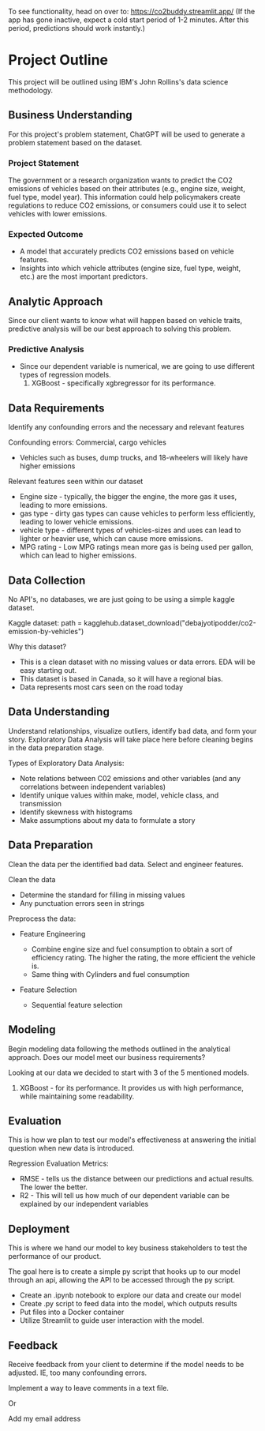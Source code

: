 To see functionality, head on over to: https://co2buddy.streamlit.app/
(If the app has gone inactive, expect a cold start period of 1-2 minutes. After this period, predictions should work instantly.)

# Project Outline

This project will be outlined using IBM's John Rollins's data science methodology.

## Business Understanding
For this project's problem statement, ChatGPT will be used to generate a problem statement based on the dataset.

### Project Statement
The government or a research organization wants to predict the CO2 emissions of vehicles based on their attributes (e.g., engine size, weight, fuel type, model year). This information could help policymakers create regulations to reduce CO2 emissions, or consumers could use it to select vehicles with lower emissions.

### Expected Outcome
- A model that accurately predicts CO2 emissions based on vehicle features.
- Insights into which vehicle attributes (engine size, fuel type, weight, etc.) are the most important predictors.

## Analytic Approach
Since our client wants to know what will happen based on vehicle traits, predictive analysis will be our best approach to solving this problem.

### Predictive Analysis
- Since our dependent variable is numerical, we are going to use different types of regression models.
    1. XGBoost - specifically xgbregressor for its performance.

## Data Requirements
Identify any confounding errors and the necessary and relevant features

Confounding errors: Commercial, cargo vehicles
- Vehicles such as buses, dump trucks, and 18-wheelers will likely have higher emissions

Relevant features seen within our dataset
- Engine size - typically, the bigger the engine, the more gas it  uses, leading to more emissions.
- gas type - dirty gas types can cause vehicles to perform less efficiently, leading to lower vehicle emissions.
- vehicle type - different types of vehicles-sizes and uses can lead to lighter or heavier use, which can cause more emissions.
- MPG rating - Low MPG ratings mean more gas is being used per gallon, which can lead to higher emissions. 

## Data Collection
No API's, no databases, we are just going to be using a simple kaggle dataset.

Kaggle dataset: path = kagglehub.dataset_download("debajyotipodder/co2-emission-by-vehicles")

Why this dataset?
- This is a clean dataset with no missing values or data errors. EDA will be easy starting out.
- This dataset is based in Canada, so it will have a regional bias. 
- Data represents most cars seen on the road today


## Data Understanding
Understand relationships, visualize outliers, identify bad data, and form your story. Exploratory Data Analysis will take place here before cleaning begins in the data preparation stage.

Types of Exploratory Data Analysis:
- Note relations between C02 emissions and other variables (and any correlations between independent variables)
- Identify unique values within make, model, vehicle class, and transmission
- Identify skewness with histograms
- Make assumptions about my data to formulate a story



## Data Preparation
Clean the data per the identified bad data. Select and engineer features.

Clean the data
- Determine the standard for filling in missing values
- Any punctuation errors seen in strings

Preprocess the data:
- Feature Engineering
    - Combine engine size and fuel consumption to obtain a sort of efficiency rating. The higher the rating, the more efficient the vehicle is.
    - Same thing with Cylinders and fuel consumption

- Feature Selection
    - Sequential feature selection


## Modeling
Begin modeling data following the methods outlined in the analytical approach. Does our model meet our business requirements?

Looking at our data we decided to start with 3 of the 5 mentioned models.
1. XGBoost - for its performance. It provides us with high performance, while maintaining some readability.

## Evaluation
This is how we plan to test our model's effectiveness at answering the initial question when new data is introduced.

Regression Evaluation Metrics:
- RMSE - tells us the distance between our predictions and actual results. The lower the better.
- R2 - This will tell us how much of our dependent variable can be explained by our independent variables


## Deployment
This is where we hand our model to key business stakeholders to test the performance of our product.

The goal here is to create a simple py script that hooks up to our model through an api, allowing the API to be accessed through the py script.
- Create an .ipynb notebook to explore our data and create our model
- Create .py script to feed data into the model, which outputs results
- Put files into a Docker container
- Utilize Streamlit to guide user interaction with the model.

## Feedback
Receive feedback from your client to determine if the model needs to be adjusted. IE, too many confounding errors.

Implement a way to leave comments in a text file. 

Or

Add my email address
